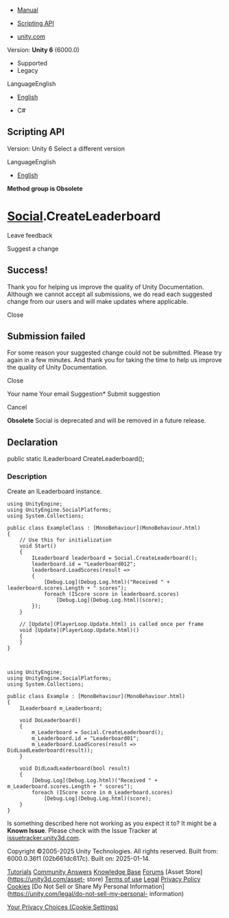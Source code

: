 [ ]()

  * [Manual](../Manual/index.html)
  * [Scripting API](../ScriptReference/index.html)

  * [unity.com](https://unity.com/)

Version: **Unity 6** (6000.0)

  * Supported
  * Legacy

LanguageEnglish

  * [English]()

  * C#

[ ](https://docs.unity3d.com)

## Scripting API

Version: Unity 6 Select a different version

LanguageEnglish

  * [English]()

**Method group is Obsolete**  

#  [Social](Social.html).CreateLeaderboard

Leave feedback

Suggest a change

## Success!

Thank you for helping us improve the quality of Unity Documentation. Although
we cannot accept all submissions, we do read each suggested change from our
users and will make updates where applicable.

Close

## Submission failed

For some reason your suggested change could not be submitted. Please <a>try
again</a> in a few minutes. And thank you for taking the time to help us
improve the quality of Unity Documentation.

Close

Your name Your email Suggestion* Submit suggestion

Cancel

[ ]()

**Obsolete** Social is deprecated and will be removed in a future release.

## Declaration

public static ILeaderboard CreateLeaderboard();

### Description

Create an ILeaderboard instance.

    
    
    using UnityEngine;
    using UnityEngine.SocialPlatforms;
    using System.Collections;  
      
    public class ExampleClass : [MonoBehaviour](MonoBehaviour.html)
    {
        // Use this for initialization
        void Start()
        {
            ILeaderboard leaderboard = Social.CreateLeaderboard();
            leaderboard.id = "Leaderboard012";
            leaderboard.LoadScores(result =>
            {
                [Debug.Log](Debug.Log.html)("Received " + leaderboard.scores.Length + " scores");
                foreach (IScore score in leaderboard.scores)
                    [Debug.Log](Debug.Log.html)(score);
            });
        }  
      
        // [Update](PlayerLoop.Update.html) is called once per frame
        void [Update](PlayerLoop.Update.html)()
        {
        }
    }
    
    
    
    using UnityEngine;
    using UnityEngine.SocialPlatforms;
    using System.Collections;  
      
    public class Example : [MonoBehaviour](MonoBehaviour.html)
    {
        ILeaderboard m_Leaderboard;  
      
        void DoLeaderboard()
        {
            m_Leaderboard = Social.CreateLeaderboard();
            m_Leaderboard.id = "Leaderboard01";
            m_Leaderboard.LoadScores(result => DidLoadLeaderboard(result));
        }  
      
        void DidLoadLeaderboard(bool result)
        {
            [Debug.Log](Debug.Log.html)("Received " + m_Leaderboard.scores.Length + " scores");
            foreach (IScore score in m_Leaderboard.scores)
                [Debug.Log](Debug.Log.html)(score);
        }
    }
    

Is something described here not working as you expect it to? It might be a
**Known Issue**. Please check with the Issue Tracker at
[issuetracker.unity3d.com](https://issuetracker.unity3d.com).

Copyright ©2005-2025 Unity Technologies. All rights reserved. Built from:
6000.0.36f1 (02b661dc617c). Built on: 2025-01-14.

[Tutorials](https://unity3d.com/learn) [Community
Answers](https://answers.unity3d.com) [Knowledge
Base](https://support.unity3d.com/hc/en-us)
[Forums](https://forum.unity3d.com) [Asset Store](https://unity3d.com/asset-
store) [Terms of use](https://docs.unity3d.com/Manual/TermsOfUse.html)
[Legal](https://unity.com/legal) [Privacy
Policy](https://unity.com/legal/privacy-policy)
[Cookies](https://unity.com/legal/cookie-policy) [Do Not Sell or Share My
Personal Information](https://unity.com/legal/do-not-sell-my-personal-
information)

[Your Privacy Choices (Cookie Settings)](javascript:void\(0\);)

